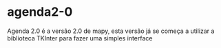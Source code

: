 # agenda2-0
Agenda 2.0 é a versão 2.0 de mapy, esta versão já se começa a utilizar a biblioteca TKInter para fazer uma simples interface
